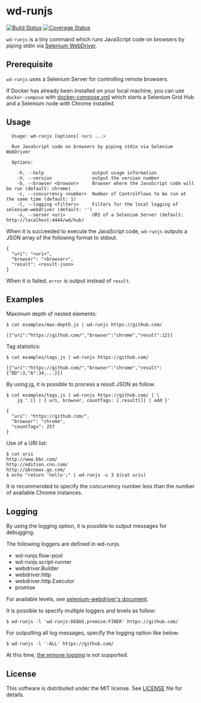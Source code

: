 # wd-runjs

[![Build Status][build-status]][build-page]
[![Coverage Status][coverage-status]][coverage-page]

`wd-runjs` is a tiny command which runs JavaScript code on browsers by piping
stdin via [Selenium WebDriver].

## Prerequisite

`wd-runjs` uses a Selenium Server for controlling remote browsers.

If Docker has already been installed on your local machine, you can use
`docker-compose` with [docker-compose.yml](./docker-compose.yml) which starts a
Selenium Grid Hub and a Selenium node with Chrome installed.

## Usage

```
  Usage: wd-runjs [options] <uri ...>

  Run JavaScript code on browsers by piping stdin via Selenium WebDriver

  Options:

    -h, --help                  output usage information
    -V, --version               output the version number
    -b, --browser <browser>     Browser where the JavaScript code will be run (default: chrome)
    -c, --concurrency <number>  Number of ControlFlows to be run at the same time (default: 1)
    -l, --logging <filters>     Filters for the local logging of selenium-webdriver (default: '')
    -s, --server <uri>          URI of a Selenium Server (default: http://localhost:4444/wd/hub)
```

When it is succeeded to execute the JavaScript code, `wd-runjs` outputs a JSON
array of the following format to stdout.

```
{
  "uri": "<uri>",
  "browser": "<browser>",
  "result": <result-json>
}
```

When it is failed, `error` is output instead of `result`.

## Examples

Maximum depth of nested elements:

```
$ cat examples/max-depth.js | wd-runjs https://github.com/

[{"uri":"https://github.com/","browser":"chrome","result":12}]
```

Tag statistics:

```
$ cat examples/tags.js | wd-runjs https://github.com/

[{"uri":"https://github.com/","browser":"chrome","result":{"DD":3,"A":34,...}}]

```

By using [jq], it is possible to process a result JSON as follow.

```
$ cat examples/tags.js | wd-runjs https://github.com/ | \
    jq '.[] | { uri, browser, countTags: [.result[]] | add }'

{
  "uri": "https://github.com/",
  "browser": "chrome",
  "countTags": 257
}
```

Use of a URI list:

```
$ cat uris
http://www.bbc.com/
http://edition.cnn.com/
http://abcnews.go.com/
$ echo "return 'hello';" | wd-runjs -c 3 $(cat uris)
```

It is recommended to specify the concurrency number less than the number of
available Chrome instances.

## Logging

By using the logging option, it is possible to output messages for debugging.

The following loggers are defined in wd-runjs.

* wd-runjs.flow-pool
* wd-runjs.script-runner
* webdriver.Builder
* webdriver.http
* webdriver.http.Executor
* promise

For available levels, see [selenium-webdriver's document](http://seleniumhq.github.io/selenium/docs/api/javascript/module/selenium-webdriver/lib/logging_exports_Level.html).

It is possible to specify multiple loggers and levels as follow:

```
$ wd-runjs -l 'wd-runjs:DEBUG,promise:FINER' https://github.com/
```

For outputting all log messages, specify the logging option like below:

```
$ wd-runjs -l ':ALL' https://github.com/
```

At this time, [the remove logging](https://github.com/SeleniumHQ/selenium/wiki/Logging)
is not supported.

## License

This software is distributed under the MIT license.  See [LICENSE](./LICENSE)
file for details.

[build-status]: https://travis-ci.org/masnagam/wd-runjs.svg?branch=master
[build-page]: https://travis-ci.org/masnagam/wd-runjs
[coverage-status]: https://codecov.io/gh/masnagam/wd-runjs/branch/master/graph/badge.svg
[coverage-page]: https://codecov.io/gh/masnagam/wd-runjs
[Selenium WebDriver]: https://www.npmjs.com/package/selenium-webdriver
[jq]: https://stedolan.github.io/jq/
